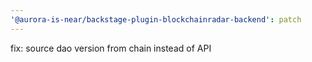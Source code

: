 ```yaml
---
'@aurora-is-near/backstage-plugin-blockchainradar-backend': patch
---
```


fix: source dao version from chain instead of API
